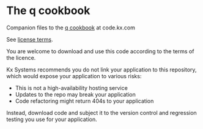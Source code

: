 # The q cookbook

Companion files to the [q cookbook](https://code.kx.com/q/cookbook/introduction) at code.kx.com

See [license terms](http://code.kx.com/q/about/TermsAndConditions/).


You are welcome to download and use this code according to the terms of the licence. 

Kx Systems recommends you do not link your application to this repository, 
which would expose your application to various risks:

- This is not a high-availability hosting service
- Updates to the repo may break your application 
- Code refactoring might return 404s to your application

Instead, download code and subject it to the version control and regression testing 
you use for your application.

